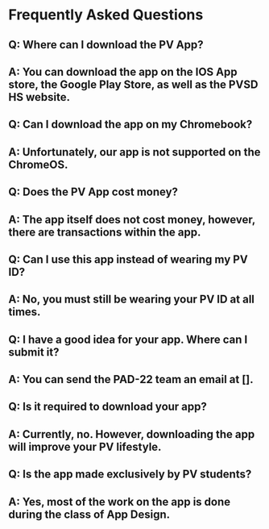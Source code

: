

# Frequently Asked Questions

## Q: Where can I download the PV App?
## A: You can download the app on the IOS App store, the Google Play Store, as well as the PVSD HS website.

## Q: Can I download the app on my Chromebook?
## A: Unfortunately, our app is not supported on the ChromeOS.

## Q: Does the PV App cost money?
## A: The app itself does not cost money, however, there are transactions within the app.

## Q: Can I use this app instead of wearing my PV ID?
## A: No, you must still be wearing your PV ID at all times.

## Q: I have a good idea for your app. Where can I submit it?
## A: You can send the PAD-22 team an email at [].

## Q: Is it required to download your app?
## A: Currently, no. However, downloading the app will improve your PV lifestyle.

## Q: Is the app made exclusively by PV students?
## A: Yes, most of the work on the app is done during the class of App Design.

